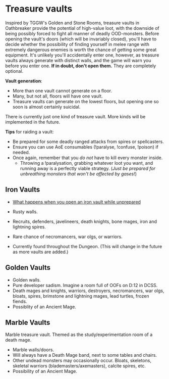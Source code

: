 # Treasure vaults

Inspired by TGGW's Golden and Stone Rooms, treasure vaults in Oathbreaker
provide the potential of high-value loot, with the downside of being possibly
forced to fight all manner of deadly OOD-monsters. Before opening the vault's
doors (which will be invariably closed), you'll have to decide whether the
possibility of finding yourself in melee range with extremely dangerous enemies
is worth the chance of getting some great equipment. It's unlikely you'll
accidentally enter one, however, as treasure vaults always generate with
distinct walls, and the game will warn you before you enter one. **If in doubt,
don't open them.** They are completely optional.

**Vault generation**:
- More than one vault cannot generate on a floor.
- Many, but not all, floors will have one vault.
- Treasure vaults can generate on the lowest floors, but opening one so soon is
  almost certainly suicidal.

There is currently just one kind of treasure vault. More kinds will be
implemented in the future.

**Tips** for raiding a vault:
- Be prepared for some deadly ranged attacks from spires or spellcasters.
- Ensure you can use AoE consumables (!paralyse, !confuse, !poison) if needed.
- Once again, remember that you *do not* have to kill every monster inside.
  - Throwing a !paralysation, grabbing whatever loot you want, and running away
    is a perfectly viable strategy. (*Just be prepared for unbreathing monsters
    that won't be affected by gases!*)

## Iron Vaults

- [What happens when you open an iron vault while
  unprepared](https://tilde.team/~kiedtl/images/rl/jul01-iron-vaults.png)

- Rusty walls.
- Recruits, defenders, javelineers, death knights, bone mages, iron and
  lightning spires.
- Rare chance of necromancers, war olgs, or warriors.
- Currently found throughout the Dungeon. (This will change in the future as
  more vaults are added.)

## Golden Vaults

- Golden walls.
- Pure developer sadism. Imagine a room full of OOFs on D:12 in DCSS.
- Death mages and knights, warriors, destroyers, necromancers, war olgs, bloats,
  spires, brimstone and lightning mages, lead turtles, frozen fiends.
- Possiblity of an Ancient Mage.

## Marble Vaults

Marble treasure vault. Themed as the study/experimentation room of a death mage.

- Marble walls/doors.
- Will always have a Death Mage band, next to some tables and chairs.
- Other undead monsters may occasionally occur. Bloats, skeletons, skeletal
  warriors (blademasters/axemasters), calcite spires, etc.
- Possibility of an Ancient Mage.
